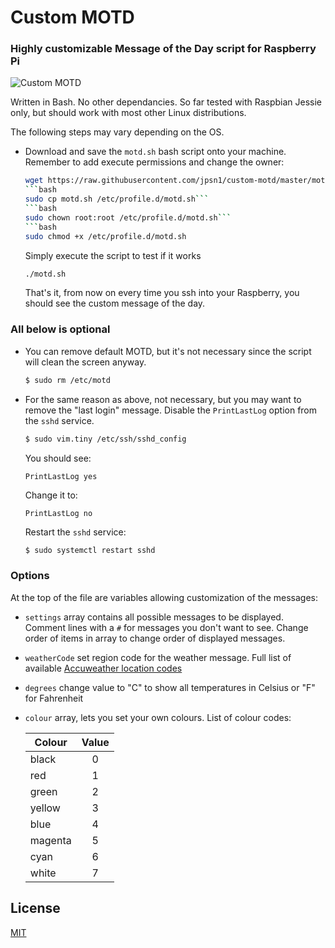 Custom MOTD
====

### Highly customizable Message of the Day script for Raspberry Pi ####

![](motd.png?raw=true "Custom MOTD")

Written in Bash. No other dependancies. So far tested with Raspbian Jessie only, but should work with most other Linux distributions.

The following steps may vary depending on the OS.

- Download and save the `motd.sh` bash script onto your machine. Remember to add execute permissions and change the owner:
  
  ```bash
  wget https://raw.githubusercontent.com/jpsn1/custom-motd/master/motd.sh```
  ```bash
  sudo cp motd.sh /etc/profile.d/motd.sh```
  ```bash
  sudo chown root:root /etc/profile.d/motd.sh```
  ```bash
  sudo chmod +x /etc/profile.d/motd.sh
  ```
    
  Simply execute the script to test if it works
  
  ```bash
  ./motd.sh
  ```
  That's it, from now on every time you ssh into your Raspberry, you should see the custom message of the day.

### All below is optional

- You can remove default MOTD, but it's not necessary since the script will clean the screen anyway.
  
  ```bash
  $ sudo rm /etc/motd
  ```
  
- For the same reason as above, not necessary, but you may want to remove the "last login" message. Disable the `PrintLastLog` option from the `sshd` service.
  
  ```bash
  $ sudo vim.tiny /etc/ssh/sshd_config
  ```
  
  You should see:
  
  ```text
  PrintLastLog yes
  ```
  
  Change it to:
  
  ```text
  PrintLastLog no
  ```
  
  Restart the `sshd` service:
  
  ```bash
  $ sudo systemctl restart sshd
  ```

### Options ###

At the top of the file are variables allowing customization of the messages:

- `settings` array contains all possible messages to be displayed.
  Comment lines with a `#` for messages you don't want to see.
  Change order of items in array to change order of displayed messages.

- `weatherCode` set region code for the weather message.
  Full list of available [Accuweather location codes](accuweather_location_codes.txt)

- `degrees` change value to "C" to show all temperatures in Celsius or "F" for Fahrenheit

- `colour` array, lets you set your own colours. List of colour codes:

  | Colour | Value |
  |--------|:-----:|
  | black  |   0   |
  | red    |   1   |
  | green  |   2   |
  | yellow |   3   |
  | blue   |   4   |
  | magenta|   5   |
  | cyan   |   6   |
  | white  |   7   |

## License

[MIT](https://github.com/SixBytesUnder/custom-motd/blob/master/LICENSE)
